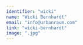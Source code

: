 ```yaml
---
identifier: "wicki"
name: "Wicki Bernhardt"
email: "info@urbanraum.com"
link: "wicki-bernhardt"
image: ".jpg"
---
```

